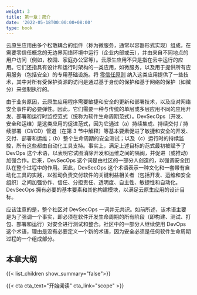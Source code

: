 ```yaml
---
weight: 3
title: 第一章：简介
date: '2022-05-18T00:00:00+08:00'
type: book
---
```


云原生应用由多个松散耦合的组件（称为微服务，通常以容器形式实现）组成，在需要零信任概念的无边界网络环境中运行（企业内部或云），并由来自不同地点的用户访问（例如，校园、家庭办公室等）。云原生应用不只是指在云中运行的应用。它们还指具有设计和运行时架构的一类应用，如微服务，以及用于提供所有应用服务（包括安全）的专用基础设施。将 [零信任原则](https://nvlpubs.nist.gov/nistpubs/SpecialPublications/NIST.SP.800-207.pdf) 纳入这类应用提供了一些技术，其中对所有受保护资源的访问是通过基于身份的保护和基于网络的保护（如微分）来强制执行的。

由于业务原因，云原生应用程序需要敏捷和安全的更新和部署技术，以及应对网络安全事件的必要弹性。因此，它们需要一种与传统的单层或多层应用不同的应用开发、部署和运行时监控范式（统称为软件生命周期范式）。DevSecOps（开发、安全和运维）是这类应用的促进范式，因为它通过（a）持续集成、持续交付 / 持续部署（CI/CD）管道（在第 3 节中解释）等基本要素促进了敏捷和安全的开发、交付、部署和运维；（b）整个生命周期的安全测试；以及（c）运行时的持续监控，所有这些都由自动化工具支持。事实上，满足上述目标的范式最初被赋予了 DevOps 这个术语，以表明它试图消除开发和运维之间的隔阂，并促进（或推动）加强合作。后来，DevSecOps 这个词是由社区的一部分人创造的，以强调安全团队在整个过程中的作用。因此，DevSecOps 这个术语表示一种文化和一套带有自动化工具的实践，以推动负责交付软件的关键利益相关者（包括开发、运维和安全组织）之间加强协作、信任、分担责任、透明度、自主性、敏捷性和自动化。DevSecOps 拥有必要的基本要素和其他构建模块，以满足云原生应用的设计目标。

应该注意的是，整个社区对 DevSecOps 一词并无共识。如前所述，该术语主要是为了强调一个事实，即必须在软件开发生命周期的所有阶段（即构建、测试、打包、部署和运行）对安全进行测试和整合。社区中的一部分人继续使用 DevOps 这个术语，理由是没有必要定义一个新的术语，因为安全必须是任何软件生命周期过程的一个组成部分。

## 本章大纲

{{< list_children show_summary="false">}}

{{< cta cta_text="开始阅读" cta_link="scope" >}}